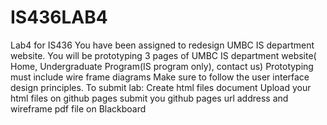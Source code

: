 # IS436LAB4
Lab4 for IS436
You have been assigned to redesign UMBC IS department website.
You will be prototyping 3 pages of UMBC IS department website( Home, Undergraduate Program(IS program only), contact us)
Prototyping must include wire frame diagrams
Make sure to follow the user interface design principles.
To submit lab:
Create html files document
Upload your html files on github pages
submit you github pages url address and wireframe pdf file on Blackboard